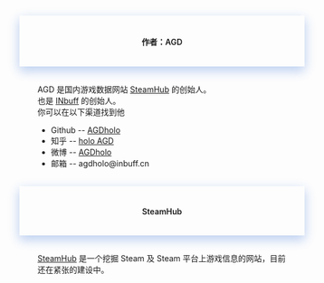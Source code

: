 <div>
<div style="text-align:center;padding-left:2rem;padding-right:2rem;padding-top:1rem;padding-bottom:1rem;box-shadow:0 8px 17px 0 rgba(76,124,226,.2), 0 6px 20px 0 rgba(49,115,211,.19)">
<h4 class="margin-top:5rem;"><span style="font-weight:600">作者：AGD</span></h4>
</div>

<div style="padding-left:2rem;padding-right:2rem;padding-top:1rem;">
    <p>
        AGD 是国内游戏数据网站 <a href="https://steamhub.cn" target="_black" rel="noopener noreferrer">SteamHub</a> 的创始人。
        <br>
        也是 <a href="https://inbuff.cn" target="_black">INbuff</a> 的创始人。
        <br>
        你可以在以下渠道找到他
        <ul>
            <li>Github -- <a href="https://github.com/AGDholo" target="_black" rel="noopener noreferrer">AGDholo</a></li>
            <li>知乎 -- <a href="https://www.zhihu.com/people/agdholo/" target="_black" rel="noopener noreferrer">holo AGD</a></li>
            <li>微博 -- <a href="https://weibo.com/3580712114/" target="_black" rel="noopener noreferrer">AGDholo</a></li>
            <li>邮箱 -- agdholo@inbuff.cn</li>
        </ul>
    </p>
</div>


<br>
<div style="text-align:center;padding-left:2rem;padding-right:2rem;padding-top:1rem;padding-bottom:1rem;box-shadow:0 8px 17px 0 rgba(76,124,226,.2), 0 6px 20px 0 rgba(49,115,211,.19)">
    <h4><span style="font-weight:600">SteamHub</span></h4>
</div>

<div style="padding-left:2rem;padding-right:2rem;padding-top:1rem;">
    <p>
        <a href="https://steamhub.cn" target="_black" rel="noopener noreferrer">SteamHub</a> 是一个挖掘 Steam 及 Steam 平台上游戏信息的网站，目前还在紧张的建设中。
    </p>
</div>
</div>

